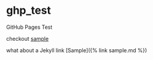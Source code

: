 # ghp_test
GitHub Pages Test

checkout [sample](/sample.md)

what about a Jekyll link [Sample]({% link sample.md %})
